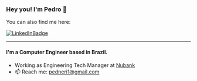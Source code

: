 ### Hey you! I'm Pedro 👋

You can also find me here:

[![LinkedInBadge](https://img.shields.io/badge/-LinkedIn-blue?style=flat&logo=Linkedin&logoColor=white&link=https://www.linkedin.com/in/pedro-neri-36980318a/)](https://www.linkedin.com/in/pedro-neri-36980318a/)

---

#### I'm a Computer Engineer based in Brazil.

- Working as Engineering Tech Manager at [Nubank](https://www.nubank.com.br/)
- 📫 Reach me: pedneri1@gmail.com
